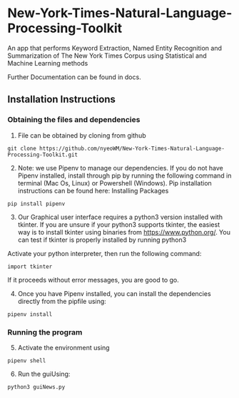 # New-York-Times-Natural-Language-Processing-Toolkit
An app that performs Keyword Extraction, Named Entity Recognition and Summarization of The New York Times Corpus using Statistical and Machine Learning methods

Further Documentation can be found in docs.


## Installation Instructions

### Obtaining the files and dependencies

1. File can be obtained by cloning from github

```
git clone https://github.com/nyeoWM/New-York-Times-Natural-Language-Processing-Toolkit.git
```

2. Note: we use Pipenv to manage our dependencies. If you do not have Pipenv installed, install through pip by running the following command in terminal (Mac Os, Linux) or Powershell (Windows). Pip installation instructions can be found here: Installing Packages

```
pip install pipenv
```

3. Our Graphical user interface requires a python3 version installed with tkinter. If you are unsure if your python3 supports tkinter, the easiest way is to install tkinter using binaries from https://www.python.org/. You can test if tkinter is properly installed by running
python3

Activate your python interpreter, then run the following command:

```
import tkinter
```

If it proceeds without error messages, you are good to go.

4. Once you have Pipenv installed, you can install the dependencies directly from the pipfile using:
   
```
pipenv install
```
### Running the program
5. Activate the environment using 

```
pipenv shell
```

6. Run the guiUsing:

```
python3 guiNews.py
```
